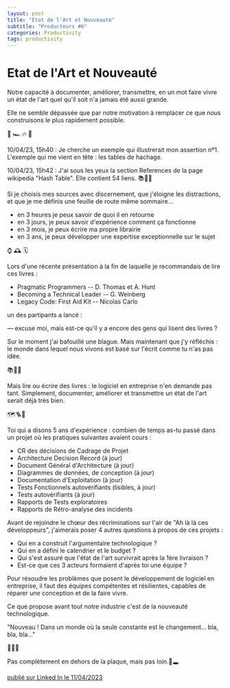 ```yaml
---
layout: post
title: "Etat de l'Art et Nouveauté"
subtitle: "Producteurs #6"
categories: Productivity
tags: productivity
---
```

# Etat de l'Art et Nouveauté

Notre capacité à documenter, améliorer, transmettre, en un mot faire vivre un état de l'art quel qu'il soit n'a jamais été aussi grande. 

Elle ne semble dépassée que par notre motivation à remplacer ce que nous construisons le plus rapidement possible.
<!--more-->

 🏁  🏎  🔥 🚒

10/04/23, 15h40 : Je cherche un exemple qui illustrerait mon assertion nº1. L'exemple qui me vient en tête : les tables de hachage.

10/04/23, 15h42 : J'ai sous les yeux la section References de la page wikipedia "Hash Table". Elle contient 54 liens. 📚🔑💡

Si je choisis mes sources avec discernement, que j'éloigne les distractions, et que je me définis une feuille de route même sommaire…

- en 3 heures je peux savoir de quoi il en retourne
- en 3 jours, je peux savoir d'expérience comment ça fonctionne
- en 3 mois, je peux écrire ma propre librairie
- en 3 ans, je peux développer une expertise exceptionnelle sur le sujet

⌚️ 🕰 🗓

Lors d'une récente présentation à la fin de laquelle je recommandais de lire ces livres :

- Pragmatic Programmers -- D. Thomas et A. Hunt
- Becoming a Technical Leader -- G. Weinberg
- Legacy Code: First Aid Kit -- Nicolas Carlo

un des partipants a lancé :

— excuse moi, mais est-ce qu'il y a encore des gens qui lisent des livres ?

Sur le moment j'ai bafouillé une blague. Mais maintenant que j'y réfléchis : le monde dans lequel nous vivons est basé sur l'écrit comme tu n'as pas idée.

📚📖📓

Mais lire ou écrire des livres : le logiciel en entreprise n'en demande pas tant. Simplement, documenter, améliorer et transmettre un état de l'art serait déjà très bien.

🗺🪜🧯

Toi qui a disons 5 ans d'expérience : combien de temps as-tu passé dans un projet où les pratiques suivantes avaient cours :

- CR des décisions de Cadrage de Projet
- Architecture Decision Record (à jour)
- Document Général d'Architecture (à jour)
- Diagrammes de données, de conception (à jour)
- Documentation d'Exploitation (à jour)
- Tests Fonctionnels autovérifiants (lisibles, à jour)
- Tests autovérifiants (à jour)
- Rapports de Tests exploratoires
- Rapports de Rétro-analyse des incidents

Avant de rejoindre le chœur des récriminations sur l'air de "Ah là là ces développeurs", j'aimerais poser 4 autres questions à propos de ces projets : 

- Qui en a construit l'argumentaire technologique ? 
- Qui en a défini le calendrier et le budget ?
- Qui s'est assuré que l'état de l'art survivrait après la 1ère livraison ?
- Est-ce que ces 3 acteurs formaient d'après toi une équipe ? 

Pour résoudre les problèmes que posent le développement de logiciel en entreprise, il faut des équipes compétentes et résilientes, capables de réparer une conception et de la faire vivre.

Ce que propose avant tout notre industrie c'est de la nouveauté technologique.

"Nouveau ! Dans un monde où la seule constante est le changement… bla, bla, bla…" 

🎇🎢🎪

Pas complètement en dehors de la plaque, mais pas loin.🤸🕳


[publié sur Linked In le 11/04/2023](https://www.linkedin.com/posts/christophe-thibaut-35b4657_etatdelart-developpement-activity-7051413305927569408-pStF?utm_source=share&utm_medium=member_desktop)
